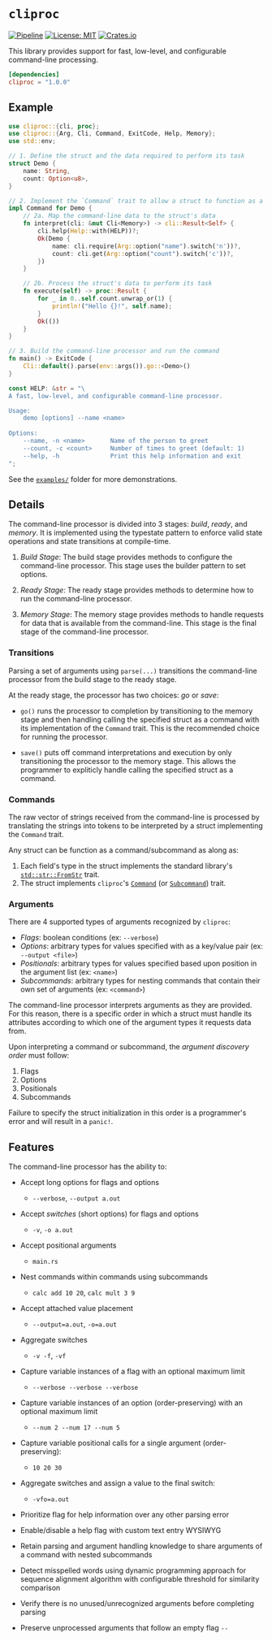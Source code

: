 # `cliproc`

[![Pipeline](https://github.com/cdotrus/cliproc/actions/workflows/pipeline.yml/badge.svg?branch=trunk)](https://github.com/cdotrus/cliproc/actions/workflows/pipeline.yml) [![License: MIT](https://img.shields.io/badge/License-MIT-yellow.svg)](https://opensource.org/licenses/MIT) [![Crates.io](https://img.shields.io/crates/v/cliproc.svg)](https://crates.io/crates/cliproc)

This library provides support for fast, low-level, and configurable command-line processing.

``` toml
[dependencies]
cliproc = "1.0.0"
```

## Example

``` rust
use cliproc::{cli, proc};
use cliproc::{Arg, Cli, Command, ExitCode, Help, Memory};
use std::env;

// 1. Define the struct and the data required to perform its task
struct Demo {
    name: String,
    count: Option<u8>,
}

// 2. Implement the `Command` trait to allow a struct to function as a command
impl Command for Demo {
    // 2a. Map the command-line data to the struct's data
    fn interpret(cli: &mut Cli<Memory>) -> cli::Result<Self> {
        cli.help(Help::with(HELP))?;
        Ok(Demo {
            name: cli.require(Arg::option("name").switch('n'))?,
            count: cli.get(Arg::option("count").switch('c'))?,
        })
    }

    // 2b. Process the struct's data to perform its task
    fn execute(self) -> proc::Result {
        for _ in 0..self.count.unwrap_or(1) {
            println!("Hello {}!", self.name);
        }
        Ok(())
    }
}

// 3. Build the command-line processor and run the command
fn main() -> ExitCode {
    Cli::default().parse(env::args()).go::<Demo>()
}

const HELP: &str = "\
A fast, low-level, and configurable command-line processor.

Usage:
    demo [options] --name <name>
    
Options:
    --name, -n <name>       Name of the person to greet              
    --count, -c <count>     Number of times to greet (default: 1)
    --help, -h              Print this help information and exit
";
```

See the [`examples/`](./examples/) folder for more demonstrations.

## Details

The command-line processor is divided into 3 stages: _build_, _ready_, and _memory_. It is implemented using the typestate pattern to enforce valid state operations and state transitions at compile-time.

1. _Build Stage_: The build stage provides methods to configure the command-line processor. This stage uses the builder pattern to set options.

2. _Ready Stage_: The ready stage provides methods to determine how to run the command-line processor.

3. _Memory Stage_: The memory stage provides methods to handle requests for data that is available from the command-line. This stage is the final stage of the command-line processor.

### Transitions

Parsing a set of arguments using `parse(...)` transitions the command-line processor from the build stage to the ready stage.

At the ready stage, the processor has two choices: _go_ or _save_:
- `go()` runs the processor to completion by transitioning to the memory stage and then handling calling the specified struct as a command with its implementation of the `Command` trait. This is the recommended choice for running the processor.

- `save()` puts off command interpretations and execution by only transitioning the processor to the memory stage. This allows the programmer to expliticly handle calling the specified struct as a command.

### Commands

The raw vector of strings received from the command-line is processed by translating the strings into tokens to be interpreted by a struct implementing the `Command` trait.

Any struct can be function as a command/subcommand as along as:
1. Each field's type in the struct implements the standard library's [`std::str::FromStr`](https://doc.rust-lang.org/std/str/trait.FromStr.html) trait.
2. The struct implements `cliproc`'s [`Command`](./src/proc.rs) (or [`Subcommand`](./src/proc.rs)) trait.

### Arguments

There are 4 supported types of arguments recognized by `cliproc`:
- _Flags_: boolean conditions (ex: `--verbose`)
- _Options_: arbitrary types for values specified with as a key/value pair (ex: `--output <file>`)
- _Positionals_: arbitrary types for values specified based upon position in the argument list (ex: `<name>`)
- _Subcommands_: arbitrary types for nesting commands that contain their own set of arguments (ex: `<command>`)

The command-line processor interprets arguments as they are provided. For this reason, there is a specific order in which a struct must handle its attributes according to which one of the argument types it requests data from.

Upon interpreting a command or subcommand, the _argument discovery order_ must follow:
1. Flags
2. Options
3. Positionals
4. Subcommands

Failure to specify the struct initialization in this order is a programmer's error and will result in a `panic!`.

## Features

The command-line processor has the ability to:  

- Accept long options for flags and options
    - `--verbose`, `--output a.out`

- Accept _switches_ (short options) for flags and options
    - `-v`, `-o a.out`

- Accept positional arguments
    - `main.rs`

- Nest commands within commands using subcommands
    - `calc add 10 20`, `calc mult 3 9`

- Accept attached value placement
    - `--output=a.out`, `-o=a.out`

- Aggregate switches
    - `-v -f`, `-vf`

- Capture variable instances of a flag with an optional maximum limit
    - `--verbose --verbose --verbose`

- Capture variable instances of an option (order-preserving) with an optional maximum limit
    - `--num 2 --num 17 --num 5`

- Capture variable positional calls for a single argument (order-preserving):
    - `10 20 30`

- Aggregate switches and assign a value to the final switch:
    - `-vfo=a.out`

- Prioritize flag for help information over any other parsing error

- Enable/disable a help flag with custom text entry WYSIWYG

- Retain parsing and argument handling knowledge to share arguments of a command with nested subcommands

- Detect misspelled words using dynamic programming approach for sequence alignment algorithm with configurable threshold for similarity comparison

- Verify there is no unused/unrecognized arguments before completing parsing

- Preserve unprocessed arguments that follow an empty flag `--`